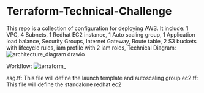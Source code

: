 # Terraform-Technical-Challenge
This repo is a collection of configuration for deploying AWS. It include: 1 VPC, 4 Subnets, 1 Redhat EC2 instance, 1 Auto scaling group, 1 Application load balance, Security Groups, Internet Gateway, Route table, 2 S3 buckets with lifecycle rules, iam profile with 2 iam roles, 
Technical Diagram:
![architecture_diagram drawio](https://github.com/huyle199/Terraform-Technical-Challenge/assets/86170240/507df2ba-f0f6-4452-84b3-fc2df23811ff)

Workflow:
![terraform_](https://github.com/huyle199/Terraform-Technical-Challenge/assets/86170240/6eed68f2-0c0f-4ca8-9556-ddbdbf034133)

asg.tf: This file will define the launch template and autoscaling group
ec2.tf: This file will define the standalone redhat ec2
